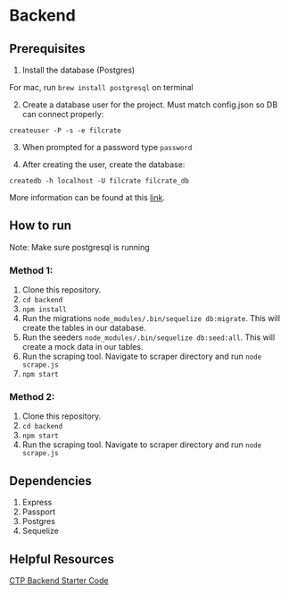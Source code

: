 # Backend

## Prerequisites

1. Install the database (Postgres)

For mac, run `brew install postgresql` on terminal

2. Create a database user for the project. Must match config.json so DB can connect properly:

`createuser -P -s -e filcrate`

3. When prompted for a password type `password`

4. After creating the user, create the database:

`createdb -h localhost -U filcrate filcrate_db`

More information can be found at this [link](https://github.com/CUNYTechPrep/ctp2017/blob/master/guides/installing-postgresql.md).

## How to run

Note: Make sure postgresql is running

### Method 1:

1. Clone this repository.
2. `cd backend`
3. `npm install`
4. Run the migrations `node_modules/.bin/sequelize db:migrate`. This will create the tables in our database.
5. Run the seeders `node_modules/.bin/sequelize db:seed:all`. This will create a mock data in our tables.
6. Run the scraping tool. Navigate to scraper directory and run `node scrape.js`
7. `npm start`

### Method 2:

1. Clone this repository.
2. `cd backend`
3. `npm start`
4. Run the scraping tool. Navigate to scraper directory and run `node scrape.js`

## Dependencies

1. Express
2. Passport
3. Postgres
4. Sequelize

## Helpful Resources

[CTP Backend Starter Code](https://github.com/CUNYTechPrep/week-06-projects/tree/master/backend-starter-code)
